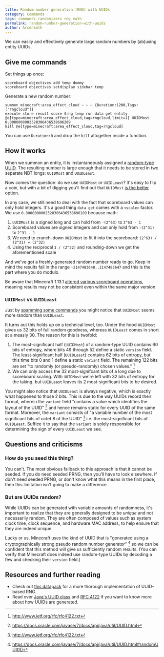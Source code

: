```yaml
---
title: Random number generation (RNG) with UUIDs
category: Commands
tags: commands randomizers rng math
permalink: random-number-generation-with-uuids
author: Arcensoth
---
```


We can easily and effectively generate large random numbers by (ab)using entity UUIDs.

## Give me commands
Set things up once:
```
scoreboard objectives add temp dummy
scoreboard objectives setdisplay sidebar temp
```

Generate a new random number:
```
summon minecraft:area_effect_cloud ~ ~ ~ {Duration:1200,Tags:["rngcloud"]}
execute store result score $rng temp run data get entity @e[type=minecraft:area_effect_cloud,tag=rngcloud,limit=1] UUIDMost 0.0000000002328306436538696289
kill @e[type=minecraft:area_effect_cloud,tag=rngcloud]
```

You can use `Duration:0` and drop the `kill` altogether inside a function.

## How it works
When we summon an entity, it is instantaneously assigned a [random-type UUID](#but-are-uuids-random). The resulting number is large enough that it needs to be stored in two separate NBT longs: `UUIDMost` and `UUIDLeast`.

Now comes the question: do we use `UUIDMost` or `UUIDLeast`? It's easy to flip a coin, but with a bit of digging you'll find out that `UUIDMost` [is the better option](#uuidmost-vs-uuidleast).

In any case, we still need to deal with the fact that scoreboard values can only hold integers. It's a good thing `data get` comes with a `<scale>` factor. We use `0.0000000002328306436538696289` because math:

1. `UUIDMost` is a signed long and can hold from `-(2^63)` to `2^63 - 1`
2. Scoreboard values are signed integers and can only hold from `-(2^31)` to `2^31 - 1`
3. We need to crunch-down `UUIDMost` to fit it into the scoreboard: `(2^63) / (2^31) = (2^32)`
4. Using the reciprocal `1 / (2^32)` and rounding-down we get the aforementioned scale

And we've got a freshly-generated random number ready to go. Keep in mind the results fall in the range `-2147483648..2147483647` and this is the part where you do modulo.

Be aware that Minecraft 1.13.1 [altered various scoreboard operations](https://bugs.mojang.com/browse/MC-135431), meaning results may not be consistent even within the same major version.

### `UUIDMost` vs `UUIDLeast`
Just by [spamming some commands](https://i.imgur.com/iuzMGJQ.png) you might notice that `UUIDMost` seems more random than `UUIDLeast`.

It turns out this holds up on a technical level, too. Under the hood `UUIDMost` gives us 32 bits of full random goodness, whereas `UUIDLeast` comes in short at a measly 30. The reason for this is twofold:

1. The most-significant half (`UUIDMost`) of a random-type UUID contains 60 bits of entropy, where bits 49 through 52 define a static `version` field. The least-significant half (`UUIDLeast`) contains 62 bits of entropy, but this time bits 0 and 1 define a static `variant` field. The remaining 122 bits are set "to randomly (or pseudo-randomly) chosen values." [^3]
2. We can only access the 32 most-signifcant bits of a long due to scoreboard scaling. With `UUIDMost` we're left with 32 bits of entropy for the taking, but `UUIDLeast` leaves its 2 most-significant bits to be desired.

You might also notice that `UUIDLeast` is always negative, which is exactly what happened to those 2 bits. This is due to the way UUIDs record their format, wherein the `variant` field "contains a value which identifies the layout of the UUID" [^1] and hence remains static for every UUID of the same format. Moreover, the `variant` consists of "a variable number of the most significant bits of octet 8 of the UUID" [^3] i.e. the most-significant bits of `UUIDLeast`. Suffice it to say that the `variant` is solely responsible for determining the sign of every `UUIDLeast` we see.

## Questions and criticisms
### How do you seed this thing?
You can't. The most obvious fallback to this approach is that it cannot be seeded. If you do need seeded PRNG, then you'll have to look elsewhere. If don't need seeded PRNG, or don't know what this means in the first place, then this limitation isn't going to make a difference.

### But are UUIDs random?
While UUIDs can be generated with variable amounts of randomness, it's important to realize that they are generally designed to be *unique* and not necessarily random. They are often composed of values such as system clock time, clock sequence, and hardware MAC address, to help ensure that they are indeed unique.

Lucky or us, Minecraft uses the kind of UUID that is "generated using a cryptographically strong pseudo random number generator" [^2] so we can be confident that this method will give us sufficiently random results. (You can verify that Minecraft does indeed use random-type UUIDs by decoding a few and checking their `version` field.)

## Resources and further reading
- Check out [this datapack](#) for a more thorough implementation of UUID-based RNG.
- Read over [Java's UUID class](https://docs.oracle.com/javase/7/docs/api/java/util/UUID.html) and [RFC 4122](http://www.ietf.org/rfc/rfc4122.txt) if you want to know more about how UUIDs are generated.

[^1]: https://docs.oracle.com/javase/7/docs/api/java/util/UUID.html
[^2]: https://docs.oracle.com/javase/7/docs/api/java/util/UUID.html#randomUUID()
[^3]: http://www.ietf.org/rfc/rfc4122.txt
